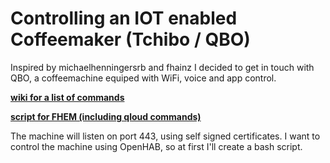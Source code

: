 # Controlling an IOT enabled Coffeemaker (Tchibo / QBO)

Inspired by michaelhenningersrb and fhainz I decided to get in touch with QBO, a coffeemachine equiped with WiFi, voice and app control.

**[ wiki for a list of commands ]( https://github.com/michaelhenningersrb/home-assistant-config/wiki )**

**[script for FHEM (including qloud commands)](https://github.com/fhainz/QboCoffee-FHEM/blob/master/FHEM/70_QboCoffee.pm )**

The machine will listen on port 443, using self signed certificates.
I want to control the machine using OpenHAB, so at first I'll create a bash script.
